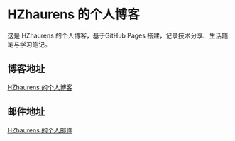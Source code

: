 

# HZhaurens 的个人博客

这是 HZhaurens 的个人博客，基于GitHub Pages 搭建，记录技术分享、生活随笔与学习笔记。

## 博客地址

[HZhaurens 的个人博客](URL_ADDRESShaurens.github.io/)
## 邮件地址
[HZhaurens 的个人邮件](h.zhaurens@outlook.com)


